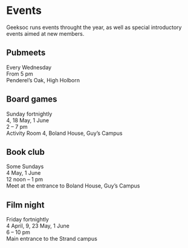 Events
======
Geeksoc runs events throught the year, as well as special introductory events aimed at new members.

Pubmeets
--------

Every Wednesday  
From 5 pm  
Penderel’s Oak, High Holborn

Board games
-----------

Sunday fortnightly  
4, 18 May, 1 June  
2 – 7 pm  
Activity Room 4, Boland House, Guy’s Campus

Book club
---------

Some Sundays  
4 May, 1 June  
12 noon – 1 pm  
Meet at the entrance to Boland House, Guy’s Campus

Film night
----------

Friday fortnightly  
4 April, 9, 23 May, 1 June  
6 – 10 pm  
Main entrance to the Strand campus

